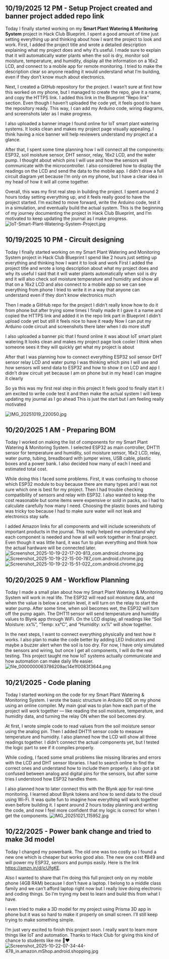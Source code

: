 <!--
  ===================    !!READ THIS NOTICE!!   ====================
  DO NOT edit this file manually. Your changes WILL BE OVERWRITTEN!
  This journal is auto generated and updated by Hack Club Blueprint.
  To edit this file, please edit your journal entries on Blueprint.
  ==================================================================
-->

## 10/19/2025 12 PM - Setup Project created and banner  project added repo link   

Today I finally started working on my **Smart Plant Watering & Monitoring System** project in Hack Club Blueprint. I spent a good amount of time just setting everything up and thinking about how I want the project to look and work. First, I added the project title and wrote a detailed description explaining what my project does and why it’s useful. I made sure to explain that it will automatically water plants when the soil is dry, monitor soil moisture, temperature, and humidity, display all the information on a 16x2 LCD, and connect to a mobile app for remote monitoring. I tried to make the description clear so anyone reading it would understand what I’m building, even if they don’t know much about electronics.

Next, I created a GitHub repository for the project. I wasn’t sure at first how this worked on my phone, but I managed to create the repo, give it a name, and copy the HTTPS link. I added this link in the Blueprint “Repo link” section. Even though I haven’t uploaded the code yet, it feels good to have the repository ready. This way, I can add my Arduino code, wiring diagrams, and screenshots later as I make progress.

I also uploaded a banner image I found online for IoT smart plant watering systems. It looks clean and makes my project page visually appealing. I think having a nice banner will help reviewers understand my project at a glance.

After that, I spent some time planning how I will connect all the components: ESP32, soil moisture sensor, DHT sensor, relay, 16x2 LCD, and the water pump. I thought about which pins I will use and how the sensors will communicate with the microcontroller. I also considered how to display the readings on the LCD and send the data to the mobile app. I didn’t draw a full circuit diagram yet because I’m only on my phone, but I have a clear idea in my head of how it will all come together.

Overall, this was my first real step in building the project. I spent around 2 hours today setting everything up, and it feels really good to have the project started. I’m excited to move forward, write the Arduino code, test it in a simulation, and eventually build the actual system. This is the beginning of my journey documenting the project in Hack Club Blueprint, and I’m motivated to keep updating the journal as I make progress.![IoT-Smart-Plant-Watering-System-Project.jpg](https://blueprint.hackclub.com/user-attachments/blobs/proxy/eyJfcmFpbHMiOnsiZGF0YSI6MzI0NSwicHVyIjoiYmxvYl9pZCJ9fQ==--62712c0292c9ac079c8e7ccb202905d7f9f1e338/IoT-Smart-Plant-Watering-System-Project.jpg)
  

## 10/19/2025 10 PM - Circuit designing   

Today I finally started working on my Smart Plant Watering and Monitoring System project in Hack Club Blueprint I spend like 2 hours just setting up everything and thinking how I want it to look and work First I added the project title and wrote a long description about what my project does and why its useful I said that it will water plants automatically when soil is dry and it will also check soil moisture temperature and humidity and show all that on a 16x2 LCD and also connect to a mobile app so we can see everything from phone I tried to write it in a way that anyone can understand even if they don’t know electronics much

Then I made a GitHub repo for the project I didn’t really know how to do it from phone but after trying some times I finally made it I gave it a name and copied the HTTPS link and added it in the repo link part in Blueprint I didn’t upload code yet but still it feels nice to have it ready Now I can put my Arduino code circuit and screenshots there later when I do more stuff

I also uploaded a banner pic that I found online it was about IoT smart plant watering It looks clean and makes my project page look cooler I think when someone sees it they will quickly get what my project is about

After that I was planning how to connect everything ESP32 soil sensor DHT sensor relay LCD and water pump I was thinking which pins I will use and how sensors will send data to ESP32 and how to show it on LCD and app I didn’t draw circuit yet because I am on phone but in my head I can imagine it clearly

So ya this was my first real step in this project It feels good to finally start it I am excited to write code test it and then make the actual system I will keep updating my journal as I go ahead This is just the start but I am feeling really motivated


![IMG_20251019_220050.jpg](https://blueprint.hackclub.com/user-attachments/blobs/proxy/eyJfcmFpbHMiOnsiZGF0YSI6MzQwNCwicHVyIjoiYmxvYl9pZCJ9fQ==--fddc350bdab5a0dd6a54dea52e1c908ba651f61c/IMG_20251019_220050.jpg)
  

## 10/20/2025 1 AM - Preparing BOM  

Today I worked on making the list of components for my Smart Plant Watering & Monitoring System. I selected ESP32 as main controller, DHT11 sensor for temperature and humidity, soil moisture sensor, 16x2 LCD, relay, water pump, tubing, breadboard with jumper wires, USB cable, plastic boxes and a power bank. I also decided how many of each I need and estimated total cost.

While doing this I faced some problems. First, it was confusing to choose which ESP32 module to buy because there are many types and I was not sure which one is best for my project. Then I had trouble checking compatibility of sensors and relay with ESP32. I also wanted to keep the cost reasonable but some items were expensive or sold in packs, so I had to calculate carefully how many I need. Choosing the plastic boxes and tubing was tricky too because I had to make sure water will not leak and electronics stay safe.

I added Amazon links for all components and will include screenshots of important products in the journal. This really helped me understand why each component is needed and how all will work together in final project. Even though it was little hard, it was fun to plan everything and think how the actual hardware will be connected later.![Screenshot_2025-10-19-22-17-20-813_com.android.chrome.jpg](https://blueprint.hackclub.com/user-attachments/blobs/proxy/eyJfcmFpbHMiOnsiZGF0YSI6MzUwOCwicHVyIjoiYmxvYl9pZCJ9fQ==--e57024b2492987bc68acc6f867f1a2c9dcbc941f/Screenshot_2025-10-19-22-17-20-813_com.android.chrome.jpg)![Screenshot_2025-10-19-22-15-00-787_com.android.chrome.jpg](/user-attachments/blobs/proxy/eyJfcmFpbHMiOnsiZGF0YSI6MzUxMSwicHVyIjoiYmxvYl9pZCJ9fQ==--5489c440c34e44176cd376e1836271d7dcb76a1e/Screenshot_2025-10-19-22-15-00-787_com.android.chrome.jpg)
![Screenshot_2025-10-19-22-15-51-022_com.android.chrome.jpg](https://blueprint.hackclub.com/user-attachments/blobs/proxy/eyJfcmFpbHMiOnsiZGF0YSI6MzUxMCwicHVyIjoiYmxvYl9pZCJ9fQ==--d02f3b512ffebdcd5c2b0159ea328339c098ab9c/Screenshot_2025-10-19-22-15-51-022_com.android.chrome.jpg)  

## 10/20/2025 9 AM - Workflow Planning  

Today I made a small plan about how my Smart Plant Watering & Monitoring System will work in real life. The ESP32 will read soil moisture data, and when the value is below a certain level, it will turn on the relay to start the water pump. After some time, when soil becomes wet, the ESP32 will turn off the pump again. The DHT11 sensor will send temperature and humidity values to Blynk app through WiFi. On the LCD display, all readings like “Soil Moisture: xx%”, “Temp: xx°C”, and “Humidity: xx%” will show together.

In the next steps, I want to connect everything physically and test how it works. I also plan to make the code better by adding LED indicators and maybe a buzzer alert when the soil is too dry. For now, I have only simulated the sensors and wiring, but once I get all components, I will do the real testing. This project taught me how IoT systems actually communicate and how automation can make daily life easier.![file_0000000063786209ac14e1f0083f3644.png](https://blueprint.hackclub.com/user-attachments/blobs/proxy/eyJfcmFpbHMiOnsiZGF0YSI6MzY2NiwicHVyIjoiYmxvYl9pZCJ9fQ==--9b9f0bbebd9e958f6f38caba9ecc95e432b225f7/file_0000000063786209ac14e1f0083f3644.png)
  

## 10/21/2025 - Code planing  

Today I started working on the code for my Smart Plant Watering & Monitoring System. I wrote the basic structure in Arduino IDE on my phone using an online compiler. My main goal was to plan how each part of the project will work together — like reading the soil moisture, temperature, and humidity data, and turning the relay ON when the soil becomes dry.

At first, I wrote simple code to read values from the soil moisture sensor using the analog pin. Then I added DHT11 sensor code to measure temperature and humidity. I also planned how the LCD will show all three readings together. I didn’t connect the actual components yet, but I tested the logic part to see if it compiles properly.

While coding, I faced some small problems like missing libraries and errors with the LCD and DHT sensor libraries. I had to search online to find the correct ones and understand how to include them properly. I also got a bit confused between analog and digital pins for the sensors, but after some tries I understood how ESP32 handles them.

I also planned how to later connect this with the Blynk app for real-time monitoring. I learned about Blynk tokens and how to send data to the cloud using Wi-Fi. It was quite fun to imagine how everything will work together even before building it. I spent around 2 hours today planning and writing the code, and now I feel more confident that my logic is correct for when I get the components.
![IMG_20251021_115952.jpg](https://blueprint.hackclub.com/user-attachments/blobs/proxy/eyJfcmFpbHMiOnsiZGF0YSI6Mzk2NSwicHVyIjoiYmxvYl9pZCJ9fQ==--961e821f3a03adf69bbcb9ce43ff2a18eb3fd42d/IMG_20251021_115952.jpg)  

## 10/22/2025 - Power bank change and tried to make 3d model  

Today I changed my powerbank. The old one was too costly so I found a new one which is cheaper but works good also. The new one cost ₹849 and will power my ESP32, sensors and pumps easily. Here is the link https://amzn.in/d/jcUfgKE.

Also I wanted to share that I’m doing this full project only on my mobile phone (4GB RAM) because I don’t have a laptop. I belong to a middle class family and we can’t afford laptop right now but I really love doing electronic and coding things. So I’m trying my best to learn and build this from what I have.

I even tried to make a 3D model for my project using Prisma 3D app in phone but it was so hard to make it properly on small screen. I’ll still keep trying to make something simple.

I’m just very excited to finish this project soon. I really want to learn more things like IoT and automation. Thanks to Hack Club for giving this kind of chance to students like me 🙏❤️![Screenshot_2025-10-22-07-34-44-478_in.amazon.mShop.android.shopping.jpg](https://blueprint.hackclub.com/user-attachments/blobs/proxy/eyJfcmFpbHMiOnsiZGF0YSI6NDI2NSwicHVyIjoiYmxvYl9pZCJ9fQ==--edc225b6116d3bb5b72bc6d0b431ff9d3b067582/Screenshot_2025-10-22-07-34-44-478_in.amazon.mShop.android.shopping.jpg)
  

